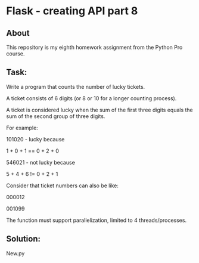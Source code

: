 # Flask - creating API part 8

## About

This repository is my eighth homework assignment from the Python Pro course. 

## Task:
Write a program that counts the number of lucky tickets.

A ticket consists of 6 digits (or 8 or 10 for a longer counting process).

A ticket is considered lucky when the sum of the first three digits equals the sum of the second group of three digits.

For example:

101020 - lucky because

1 + 0 + 1 == 0 + 2 + 0

546021 - not lucky because

5 + 4 + 6 != 0 + 2 + 1

Consider that ticket numbers can also be like:

000012

001099

The function must support parallelization, limited to 4 threads/processes.

## Solution:
New.py
